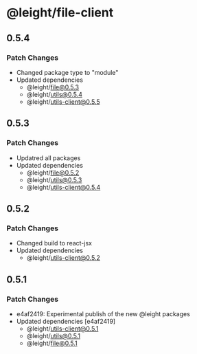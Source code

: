 # @leight/file-client

## 0.5.4

### Patch Changes

- Changed package type to "module"
- Updated dependencies
    - @leight/file@0.5.3
    - @leight/utils@0.5.4
    - @leight/utils-client@0.5.5

## 0.5.3

### Patch Changes

- Updatred all packages
- Updated dependencies
    - @leight/file@0.5.2
    - @leight/utils@0.5.3
    - @leight/utils-client@0.5.4

## 0.5.2

### Patch Changes

- Changed build to react-jsx
- Updated dependencies
  - @leight/utils-client@0.5.2

## 0.5.1

### Patch Changes

- e4af2419: Experimental publish of the new @leight packages
- Updated dependencies [e4af2419]
  - @leight/utils-client@0.5.1
  - @leight/utils@0.5.1
  - @leight/file@0.5.1

